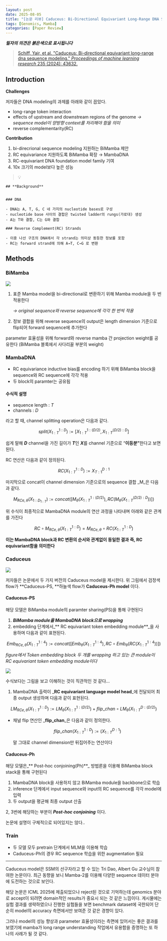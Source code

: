 ```yaml
---
layout: post
date: 2025-08-05
title: "[논문 리뷰] Caduceus: Bi-Directional Equivariant Long-Range DNA Sequence Modeling"
tags: [Genomics, Mamba]
categories: [Paper Review]
---
```


<span class="notion-red">_**필자의 의견은 붉은색으로 표시됩니다**_</span>


> [Schiff, Yair, et al. "Caduceus: Bi-directional equivariant long-range dna sequence modeling." ](https://pmc.ncbi.nlm.nih.gov/articles/PMC12189541/)[_Proceedings of machine learning research_](https://pmc.ncbi.nlm.nih.gov/articles/PMC12189541/)[ 235 (2024): 43632.](https://pmc.ncbi.nlm.nih.gov/articles/PMC12189541/)



## Introduction


**Challenges**


저자들은 DNA modeling의 과제를 아래와 같이 꼽았다.

- long-range token interaction
- effects of upstream and downstream regions of the genome 
_→ sequence model이 양방향 context를 처리해야 함을 의미_
- reverse complementarity(RC)

**Contribution**

1. bi-direcrional sequence modeling 지원하는 BiMamba 제안
1. RC equivariance 지원하도록 BiMamba 확장 → MambaDNA
1. RC-equivariant DNA foundation model family 기여
1. 10x 크기의 model보다 높은 성능

> 💡 


	## **Background**


	### DNA

	- DNA는 A, T, G, C 네 가지의 nucleotide bases로 구성
	- nucleotide base 사이의 결합은 twisted ladder의 rungs(가로대) 생성
	- A는 T와 결합, C는 G와 결합

	### Reverse Complement(RC) Strands

	- 이중 나선 구조의 DNA에서 각 strand는 의미상 동등한 정보를 포함
	- RC는 forward strand에 의해 A→T, C→G 로 변환


## Methods



### BiMamba


![](https://prod-files-secure.s3.us-west-2.amazonaws.com/542b861c-36a8-4051-84e5-8804b6728dba/2c247d59-7815-4980-99f0-8f0d21f445a7/image.png?X-Amz-Algorithm=AWS4-HMAC-SHA256&X-Amz-Content-Sha256=UNSIGNED-PAYLOAD&X-Amz-Credential=ASIAZI2LB466VL2GWGBY%2F20251012%2Fus-west-2%2Fs3%2Faws4_request&X-Amz-Date=20251012T210103Z&X-Amz-Expires=3600&X-Amz-Security-Token=IQoJb3JpZ2luX2VjEIz%2F%2F%2F%2F%2F%2F%2F%2F%2F%2FwEaCXVzLXdlc3QtMiJHMEUCIAlOHdRJStL9ihVd8uI538FmJ4ZWZf2kUvuIunGRfrLoAiEA7gQRNFcdgGf16ZYfjdk7HEdJEq8EO2WdOMl3pGzoWroq%2FwMINRAAGgw2Mzc0MjMxODM4MDUiDLXscXJ42iszhLYAyCrcA5wlBRpnKHK4Ua6RKpkH1mWdsPalgQZl2WJE%2FUUTfPsHR8u8KrwvZ%2FfKDoPyTFD6lccuFXh%2BmeIDx5lleu2ab38fg7Sg70RBLF7PYmGC55LPLHKMUB3gD30ZyN5iBAQh1fbe2BihicRjfuDZoB4DxOV4sCJ5aREGvIG6YHbyxi68a37fhPCKi1HcN0RqVrFzlYZ1fySrDT2pdgdX2XZtevqdqGb8vDNn61jjPFgs65PWO0T4AxTzz4Xt7kch5Naz817rh3pu%2Bj6vy46iw%2F18K1mY9B263TF5B%2FClVr5VmifWGTsX3AgwB%2FwdOKqg1WlfluIloeZXqDKeHs9NcvJ%2BErLjH4azp9a3%2FapAXD%2BXYNBNwTloF6X1pO2t2GXPWXTHUy7ZmPoeBlKYREPPHmlQsXccfhn4doPCfLU4V5r0PBS4MAK3ZgVIHHYwX081djM1ZS7Tgjd34slr3z%2FGE5WYwKzlmi57pOSlHBKtURbebVDs6HcMJGwZDBsQQpNIMO6KZfKvAY4g3rQkHbIceYkgDq%2BKUyIeSMZlH97eTbl0wppcsMzH%2BB9Aw7dJogb6FBMrLeMxp60V2uPnI5ZRtLYUst5VBlkL17p%2FtvCDas1lGiEqLPD1S%2F7VUJwNmRxuMNGJsMcGOqUB2YwknN%2BMRNAZ2NbbF69w06JztTd%2B208I3Etz6PfY79eXaDHGMg0NWJlVtFYPhAp0c2xxqo8V4aurC8Mm8btU5f3VEfQIDH92ExGAr%2BGGT1RX2uwIfpcjoMxtRV%2BjRGkwVEfNAMGwdglplMnvJx90X3HXysxrcgF8397bNHgw%2BdiWyded%2BWR25RPBxXfKLmC1cz5dTvwQOsk4X4epCYuTxNXh4gDn&X-Amz-Signature=a40a4583c19645c5d33c58448f95028592b1eba573d0a5e5a190df7c3ebfed64&X-Amz-SignedHeaders=host&x-amz-checksum-mode=ENABLED&x-id=GetObject)

1. 표준 Mamba model을 bi-directional로 변환하기 위해 Mamba module을 두 번 적용한다

	_→ original sequence와 reverse sequence에 각각 한 번씩 적용_

1. 정보 결합을 위해 reverse sequence의 output은 length dimension 기준으로 flip되어 forward sequence에 추가한다

parameter 효율성을 위해 forward와 reverse mamba 간 projection weight를 공유한다 (BiMamba 블록에서 사다리꼴 부분의 weight)



### MambaDNA

- RC equivariance inductive bias를 encoding 하기 위해 BiMamba block을 sequence와 RC sequence에 각각 적용
- 두 block의 paramter는 공유됨


#### 수식적 설명

- sequence length : _T_
- channels : _D_

라고 할 때,  channel splitting operation은 다음과 같다.


$$
split(X^{1:D}_{1:T}):=[X^{1:(D/2)}_{1:T},X^{(D/2):D}_{1:T}]
$$


<span class="notion-red">쉽게 말해 </span><span class="notion-red">_**D**_</span><span class="notion-red"> channel을 가진 길이가 </span><span class="notion-red">_**T**_</span><span class="notion-red">인 </span><span class="notion-red">_**X**_</span><span class="notion-red">를 channel 기준으로 “</span><span class="notion-red">**이등분”**</span><span class="notion-red">한다고 보면 된다.</span>


RC 연산은 다음과 같이 정의된다.


$$
RC(X^{1:D}_{1:T}):=X^{D:1}_{T:1}
$$


마지막으로 concat이 channel dimension 기준으로의 sequence 결합 _M_은 다음과 같다.


$$
M_{RCe,\theta}(X_{1:D_{1:T}}):=concat([M_{\theta}(X^{1:(D/2)}_{1:T}),RC(M_{\theta}(X^{(D/2):D}_{1:T}))])
$$


위 수식이 최종적으로 MambaDNA module의 연산 과정을 나타내며 아래와 같은 관계를 가진다


$$
RC\circ M_{RCe,\theta}(X^{1:D}_{1:T}) = M_{RCe,\theta} \circ RC(X^{1:D}_{1:T})
$$


**이는 MambaDNA block과 RC 변환의 순서와 관계없이 동일한 결과 즉, RC equivariant함을 의미한다**



### Caduceus


![](https://prod-files-secure.s3.us-west-2.amazonaws.com/542b861c-36a8-4051-84e5-8804b6728dba/f94a60d7-8145-473b-aef9-7c68d3ec604a/image.png?X-Amz-Algorithm=AWS4-HMAC-SHA256&X-Amz-Content-Sha256=UNSIGNED-PAYLOAD&X-Amz-Credential=ASIAZI2LB466VL2GWGBY%2F20251012%2Fus-west-2%2Fs3%2Faws4_request&X-Amz-Date=20251012T210103Z&X-Amz-Expires=3600&X-Amz-Security-Token=IQoJb3JpZ2luX2VjEIz%2F%2F%2F%2F%2F%2F%2F%2F%2F%2FwEaCXVzLXdlc3QtMiJHMEUCIAlOHdRJStL9ihVd8uI538FmJ4ZWZf2kUvuIunGRfrLoAiEA7gQRNFcdgGf16ZYfjdk7HEdJEq8EO2WdOMl3pGzoWroq%2FwMINRAAGgw2Mzc0MjMxODM4MDUiDLXscXJ42iszhLYAyCrcA5wlBRpnKHK4Ua6RKpkH1mWdsPalgQZl2WJE%2FUUTfPsHR8u8KrwvZ%2FfKDoPyTFD6lccuFXh%2BmeIDx5lleu2ab38fg7Sg70RBLF7PYmGC55LPLHKMUB3gD30ZyN5iBAQh1fbe2BihicRjfuDZoB4DxOV4sCJ5aREGvIG6YHbyxi68a37fhPCKi1HcN0RqVrFzlYZ1fySrDT2pdgdX2XZtevqdqGb8vDNn61jjPFgs65PWO0T4AxTzz4Xt7kch5Naz817rh3pu%2Bj6vy46iw%2F18K1mY9B263TF5B%2FClVr5VmifWGTsX3AgwB%2FwdOKqg1WlfluIloeZXqDKeHs9NcvJ%2BErLjH4azp9a3%2FapAXD%2BXYNBNwTloF6X1pO2t2GXPWXTHUy7ZmPoeBlKYREPPHmlQsXccfhn4doPCfLU4V5r0PBS4MAK3ZgVIHHYwX081djM1ZS7Tgjd34slr3z%2FGE5WYwKzlmi57pOSlHBKtURbebVDs6HcMJGwZDBsQQpNIMO6KZfKvAY4g3rQkHbIceYkgDq%2BKUyIeSMZlH97eTbl0wppcsMzH%2BB9Aw7dJogb6FBMrLeMxp60V2uPnI5ZRtLYUst5VBlkL17p%2FtvCDas1lGiEqLPD1S%2F7VUJwNmRxuMNGJsMcGOqUB2YwknN%2BMRNAZ2NbbF69w06JztTd%2B208I3Etz6PfY79eXaDHGMg0NWJlVtFYPhAp0c2xxqo8V4aurC8Mm8btU5f3VEfQIDH92ExGAr%2BGGT1RX2uwIfpcjoMxtRV%2BjRGkwVEfNAMGwdglplMnvJx90X3HXysxrcgF8397bNHgw%2BdiWyded%2BWR25RPBxXfKLmC1cz5dTvwQOsk4X4epCYuTxNXh4gDn&X-Amz-Signature=0fc30e68914748b67286f5331f9854d6e23a19cdadcb267cac10904f57815575&X-Amz-SignedHeaders=host&x-amz-checksum-mode=ENABLED&x-id=GetObject)


저자들은 논문에서 두 가지 버전의 Caduceus model을 제시한다. 위 그림에서 검정색 flow가 **Caduceus-PS, **하늘색 flow가 **Caduceus-Ph model** 이다.



#### Caduceus-PS


해당 모델은 BiMamba module의 paramter sharing(PS)을 통해 구현된다

1. _**BiMamba module을 MambaDNA block으로 wrapping**_
1. embedding 단계에서_** RC equivariant token embedding module**_을 사용하며 다음과 같이 표현된다.

$$
Emb_{RCe,\theta}(X^{1:4}_{1:T}):=concat([Emb_{\theta}(X^{1:4}_{1:T}),RC \circ Emb_{\theta}(RC(X^{1:4}_{1:T}))])
$$


_figure에서 Token embedding block 두 개를 wrapping 하고 있는 큰 module이 RC equivariant token embedding module이다_


![](https://prod-files-secure.s3.us-west-2.amazonaws.com/542b861c-36a8-4051-84e5-8804b6728dba/b175e4da-71eb-4e91-8c23-a06dabe673c9/image.png?X-Amz-Algorithm=AWS4-HMAC-SHA256&X-Amz-Content-Sha256=UNSIGNED-PAYLOAD&X-Amz-Credential=ASIAZI2LB466VL2GWGBY%2F20251012%2Fus-west-2%2Fs3%2Faws4_request&X-Amz-Date=20251012T210103Z&X-Amz-Expires=3600&X-Amz-Security-Token=IQoJb3JpZ2luX2VjEIz%2F%2F%2F%2F%2F%2F%2F%2F%2F%2FwEaCXVzLXdlc3QtMiJHMEUCIAlOHdRJStL9ihVd8uI538FmJ4ZWZf2kUvuIunGRfrLoAiEA7gQRNFcdgGf16ZYfjdk7HEdJEq8EO2WdOMl3pGzoWroq%2FwMINRAAGgw2Mzc0MjMxODM4MDUiDLXscXJ42iszhLYAyCrcA5wlBRpnKHK4Ua6RKpkH1mWdsPalgQZl2WJE%2FUUTfPsHR8u8KrwvZ%2FfKDoPyTFD6lccuFXh%2BmeIDx5lleu2ab38fg7Sg70RBLF7PYmGC55LPLHKMUB3gD30ZyN5iBAQh1fbe2BihicRjfuDZoB4DxOV4sCJ5aREGvIG6YHbyxi68a37fhPCKi1HcN0RqVrFzlYZ1fySrDT2pdgdX2XZtevqdqGb8vDNn61jjPFgs65PWO0T4AxTzz4Xt7kch5Naz817rh3pu%2Bj6vy46iw%2F18K1mY9B263TF5B%2FClVr5VmifWGTsX3AgwB%2FwdOKqg1WlfluIloeZXqDKeHs9NcvJ%2BErLjH4azp9a3%2FapAXD%2BXYNBNwTloF6X1pO2t2GXPWXTHUy7ZmPoeBlKYREPPHmlQsXccfhn4doPCfLU4V5r0PBS4MAK3ZgVIHHYwX081djM1ZS7Tgjd34slr3z%2FGE5WYwKzlmi57pOSlHBKtURbebVDs6HcMJGwZDBsQQpNIMO6KZfKvAY4g3rQkHbIceYkgDq%2BKUyIeSMZlH97eTbl0wppcsMzH%2BB9Aw7dJogb6FBMrLeMxp60V2uPnI5ZRtLYUst5VBlkL17p%2FtvCDas1lGiEqLPD1S%2F7VUJwNmRxuMNGJsMcGOqUB2YwknN%2BMRNAZ2NbbF69w06JztTd%2B208I3Etz6PfY79eXaDHGMg0NWJlVtFYPhAp0c2xxqo8V4aurC8Mm8btU5f3VEfQIDH92ExGAr%2BGGT1RX2uwIfpcjoMxtRV%2BjRGkwVEfNAMGwdglplMnvJx90X3HXysxrcgF8397bNHgw%2BdiWyded%2BWR25RPBxXfKLmC1cz5dTvwQOsk4X4epCYuTxNXh4gDn&X-Amz-Signature=7687e9aa6d644f78619058aeeaba55eb13dcb23c1d88a0178e9d0be7d5cbeda4&X-Amz-SignedHeaders=host&x-amz-checksum-mode=ENABLED&x-id=GetObject)


<span class="notion-red">수식보다는 그림을 보고 이해하는 것이 직관적인 것 같다…</span>

1. MambaDNA 출력이 _**RC equivariant language model head**_에 전달되어 최종 output 생성하며 다음과 같이 표현된다.

$$
LM_{RCe,\theta}(X^{1:D}_{1:T}):= LM_{\theta}(X^{1:(D/2)}_{1:T})+flip\_chan\circ LM_{\theta}(X^{D:(D/2)}_{1:T})
$$

- 채널 flip 연산인 _**flip\_chan**_은 다음과 같이 정의한다.

	$$
	flip\_chan(X^{1:D}_{1:T}):=(X^{D:1}_{1:T})
	$$


	말 그대로 channel dimension만 뒤집어주는 연산이다



#### Caduceus-Ph


해당 모델은_** Post-hoc conjoining(Ph)**_ 방법론을 이용해 BiMamba block stack을 통해 구현된다

1. MambaDNA block을 사용하지 않고 BiMamba module을 backbone으로 학습
1. inference 단계에서 input sequence와 input의 RC sequence를 각각 model에 입력
1. 두 output을 평균해 최종 output 산출

2, 3번에 해당하는 부분이 _**Post-hoc conjoining**_ 이다.


<span class="notion-red">논문에 설명이 구체적으로 되어있지는 않다..</span>



### Train

- 두 모델 모두 pretrain 단계에서 MLM을 이용해 학습
- Caduceus-Ph의 경우 RC sequence 학습을 위한 augmentation 필요

---


<span class="notion-red">Caduceus model은 SSM의 선구자라고 할 수 있는 Tri Dao, Albert Gu 교수님이 참여한 논문이다. 최근 동향을 보니 Mamba-2를 이용해 다양한 sequence 데이터 분야에 도전하는 것으로 보인다.</span>


<span class="notion-red">해당 논문은 ICML 2025에 제출되었으나 reject된 것으로 기억하는데 genomics 분야로 accept이 되려면 domain적인 results가 중요시 되는 것 같은 느낌이다. 게시물에는 실험 결과를 생략하였으나 진행한 실험들을 보면 benchmark dataset에 국한되어 단순히 model의 accuracy 측면에서만 보여준 것 같은 경향이 있다.</span>


<span class="notion-red">그러나 model의 성능 향상과 parameter 효율성이라는 측면에 있어서는 좋은 결과를 보였기에 mamba가 long range understanding 작업에서 유용함을 증명하는 또 하나의 사례가 될 것 같다.</span>

